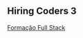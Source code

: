 ## Hiring Coders 3
<a href = "https://felipeachao.github.io/Certificado/vtex/"> Formação Full Stack</a> 